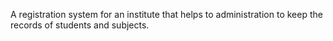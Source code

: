 A registration system for an institute that helps to administration to keep the records of students and subjects.
